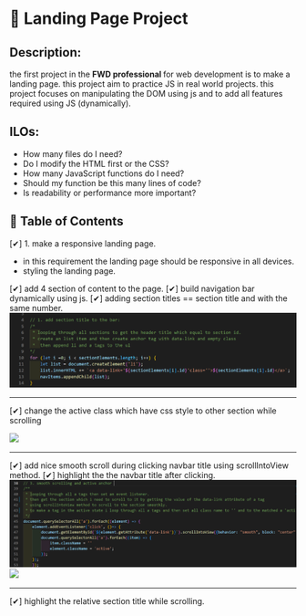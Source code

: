 # 🎯 Landing Page Project

## Description:
the first project in the <b>FWD professional  </b> for web development is to make a landing page. this project aim to practice JS in real world projects. this project focuses on manipulating the DOM using js and to add all features required using JS (dynamically).

## ILOs:
- How many files do I need?
- Do I modify the HTML first or the CSS?
- How many JavaScript functions do I need?
- Should my function be this many lines of code?
- Is readability or performance more important?

## 📃 Table of Contents

[✔] 1. make a responsive landing page.
- in this requirement the landing page should be responsive in all devices.
- styling the landing page. 

[✔] add 4 section of content to the page.
[✔] build navigation bar dynamically using js.
[✔] adding section titles == section title and with the same number.
![](images/section-title.png)
<hr/>

[✔] change the active class which have css style to other section while scrolling

![](https://video.udacity-data.com/topher/2021/August/611ac7a9_active-state/active-state.gif)

<hr>

[✔] add nice smooth scroll during clicking navbar title using scrollIntoView method.
[✔] highlight the the navbar title after clicking.
![](images/smooth-scrolling.png)
![](https://video.udacity-data.com/topher/2021/August/611ac8c6_scroll-to-section/scroll-to-section.gif)
<hr>

[✔] highlight the relative section title while scrolling.
